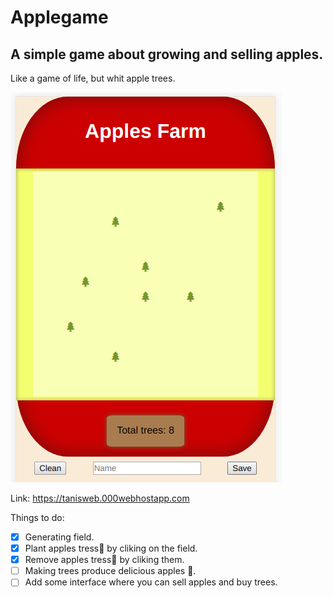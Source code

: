 # Applegame
## A simple game about growing and selling apples.

Like a game of life, but whit apple trees.

![Screenshot](screenshot.png)

Link: https://tanisweb.000webhostapp.com

Things to do:
- [x] Generating field.
- [x] Plant apples tress:deciduous_tree: by cliking on the field.
- [x] Remove apples tress:deciduous_tree: by cliking them.
- [ ] Making trees produce delicious apples :apple:.
- [ ] Add some interface where you can sell apples and buy trees.